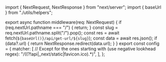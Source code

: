 import { NextRequest, NextResponse } from "next/server";
import { baseUrl } from "./utils/helpers";

export async function middleware(req: NextRequest) {
if (req.nextUrl.pathname === "/") {
return;
}
const slug = req.nextUrl.pathname.split("/").pop();
const res = await fetch(`${baseUrl()}/api/get-url/${slug}`);
const data = await res.json();
if (data?.url) {
return NextResponse.redirect(data.url);
}
}
export const config = {
matcher: [
// Except for the ones starting with (use negative lookhead regex):
"/((?!api|_next/static|favicon.ico).*)",
],
};
